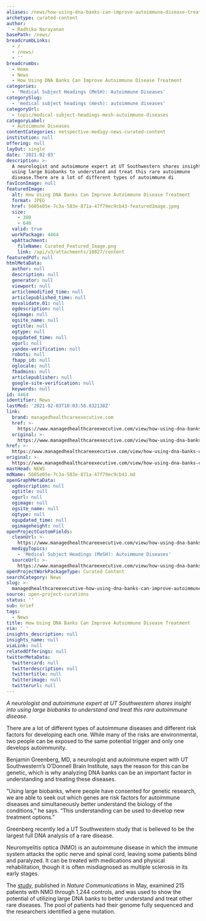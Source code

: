 ```yaml
---
aliases: /news/how-using-dna-banks-can-improve-autoimmune-disease-treatment
archetype: curated-content
author:
  - Radhika Narayanan
basePath: /news/
breadcrumbLinks:
  - /
  - /news/
  - ''
breadcrumbs:
  - Home
  - News
  - How Using DNA Banks Can Improve Autoimmune Disease Treatment
categories:
  - 'Medical Subject Headings (MeSH): Autoimmune Diseases'
categorySlug:
  - 'medical subject headings (mesh): autoimmune diseases'
categoryUrl:
  - topic/medical-subject-headings-mesh-autoimmune-diseases
categoryLabel:
  - Autoimmune Diseases
contentCategories: netspective-medigy-news-curated-content
institution: null
offering: null
layOut: single
date: '2021-02-03'
description: >-
  A neurologist and autoimmune expert at UT Southwestern shares insight into
  using large biobanks to understand and treat this rare autoimmune
  disease.There are a lot of different types of autoimmune di
favIconImage: null
featuredImage:
  alt: How Using DNA Banks Can Improve Autoimmune Disease Treatment
  format: JPEG
  href: 5605e05e-7c3a-583e-871a-47f79ec9cb43-featuredImage.jpeg
  size:
    - 380
    - 640
  valid: true
  workPackage: 4464
  wpAttachment:
    fileName: Curated_Featured_Image.png
    link: /api/v3/attachments/10827/content
featuredPdf: null
htmlMetaData:
  author: null
  description: null
  generator: null
  viewport: null
  articlemodified_time: null
  articlepublished_time: null
  msvalidate.01: null
  ogdescription: null
  ogimage: null
  ogsite_name: null
  ogtitle: null
  ogtype: null
  ogupdated_time: null
  ogurl: null
  yandex-verification: null
  robots: null
  fbapp_id: null
  oglocale: null
  fbadmins: null
  articlepublisher: null
  google-site-verification: null
  keywords: null
id: 4464
identifier: News
lastMod: '2021-02-03T10:03:58.832138Z'
link:
  brand: managedhealthcareexecutive.com
  href: >-
    https://www.managedhealthcareexecutive.com/view/how-using-dna-banks-can-improve-autoimmune-disease-treatment
  original: >-
    https://www.managedhealthcareexecutive.com/view/how-using-dna-banks-can-improve-autoimmune-disease-treatment
href: >-
  https://www.managedhealthcareexecutive.com/view/how-using-dna-banks-can-improve-autoimmune-disease-treatment
original: >-
  https://www.managedhealthcareexecutive.com/view/how-using-dna-banks-can-improve-autoimmune-disease-treatment
mastHead: NEWS
mdName: 5605e05e-7c3a-583e-871a-47f79ec9cb43.md
openGraphMetaData:
  ogdescription: null
  ogtitle: null
  ogurl: null
  ogimage: null
  ogsite_name: null
  ogtype: null
  ogupdated_time: null
  ogimageheight: null
openProjectCustomFields:
  cleanUrl: >-
    https://www.managedhealthcareexecutive.com/view/how-using-dna-banks-can-improve-autoimmune-disease-treatment
  medigyTopics:
    - 'Medical Subject Headings (MeSH): Autoimmune Diseases'
  sourceUrl: >-
    https://www.managedhealthcareexecutive.com/view/how-using-dna-banks-can-improve-autoimmune-disease-treatment
openProjectWorkPackageType: Curated Content
searchCategory: News
slug: >-
  managedhealthcareexecutive-how-using-dna-banks-can-improve-autoimmune-disease-treatment
source: open-project-curations
status: ''
sub: brief
tags:
  - News
title: How Using DNA Banks Can Improve Autoimmune Disease Treatment
via: ' '
insights_description: null
insights_name: null
viaLink: null
relatedOfferings: null
twitterMetaData:
  twittercard: null
  twitterdescription: null
  twittertitle: null
  twitterimage: null
  twitterurl: null
---
```

<p><i>A neurologist and autoimmune expert at UT Southwestern shares insight into using large biobanks to understand and treat this rare autoimmune disease.</i></p><p>There are a lot of different types of autoimmune diseases and different risk factors for developing each one. While many of the risks are environmental, two people can be exposed to the same potential trigger and only one develops autoimmunity.</p><p>Benjamin Greenberg, MD, a neurologist and autoimmune expert with UT Southwestern’s O’Donnell Brain Institute, says the reason for this can be genetic, which is why analyzing DNA banks can be an important factor in understanding and treating these diseases.&nbsp;</p><p>“Using large biobanks, where people have consented for genetic research, we are able to seek out which genes are risk factors for autoimmune diseases and simultaneously better understand the biology of the conditions,” he says. “This understanding can be used to develop new treatment options.”</p><p>Greenberg recently led a UT Southwestern study that is believed to be the largest full DNA analysis of a rare disease.</p><p>Neuromyelitis optica (NMO) is an autoimmune disease in which the immune system attacks the optic nerve and spinal cord, leaving some patients blind and paralyzed. It can be treated with medications and physical rehabilitation, though it is often misdiagnosed as multiple sclerosis in its early stages.</p><p>The <a href="https://www.ncbi.nlm.nih.gov/pubmed/29769526">study</a>, published in <i>Nature Communications</i> in May, examined 215 patients with NMO through 1,244 controls, and was used to show the potential of utilizing large DNA banks to better understand and treat other rare diseases. The pool of patients had their genome fully sequenced and the researchers identified a gene mutation.</p>